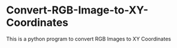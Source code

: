 # Convert-RGB-Image-to-XY-Coordinates
This is a python program to convert RGB Images to XY Coordinates
